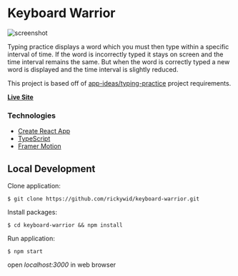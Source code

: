 # Keyboard Warrior
![screenshot](https://i.imgur.com/5YcNcTK.png)

Typing practice displays a word which you must then type within a specific interval of time. If the word is incorrectly typed it stays on screen and the time interval remains the same. But when the word is correctly typed a new word is displayed and the time interval is slightly reduced.

This project is based off of [app-ideas/typing-practice](https://github.com/florinpop17/app-ideas/blob/master/Projects/2-Intermediate/Typing-Practice-App.md) project requirements. 

**[Live Site](https://rickywid.github.io/keyboard-warrior/)**

### Technologies
- [Create React App](https://github.com/facebook/create-react-app)
- [TypeScript](https://www.typescriptlang.org/)
- [Framer Motion](https://www.framer.com/)

## Local Development

Clone application:

`$ git clone https://github.com/rickywid/keyboard-warrior.git`

Install packages:

`$ cd keyboard-warrior && npm install`

Run application:

`$ npm start`

open *localhost:3000* in web browser

